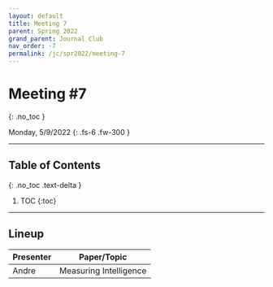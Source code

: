```yaml
---
layout: default
title: Meeting 7
parent: Spring 2022
grand_parent: Journal Club
nav_order: -7
permalink: /jc/spr2022/meeting-7
---
```


# Meeting #7
{: .no_toc }

Monday, 5/9/2022
{: .fs-6 .fw-300 }

---

## Table of Contents
{: .no_toc .text-delta }

1. TOC
{:toc}

---


## Lineup

| Presenter | Paper/Topic |
| --- | --- |
| Andre | Measuring Intelligence |
